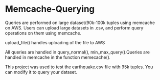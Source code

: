 # Memcache-Querying
Queries are performed on large dataset(90k-100k tuples using memcache on AWS. Users can upload large datasets in .csv, and perform query operations on them using memcache. 

upload_file() handles uploading of the file to AWS

All queries are handled in query_normal(), min_max_query().Queries are handled in memcache in the function memecache().

This project was used to test the earthquake.csv file with 95k tuples. You can modify it to query your dataset.
